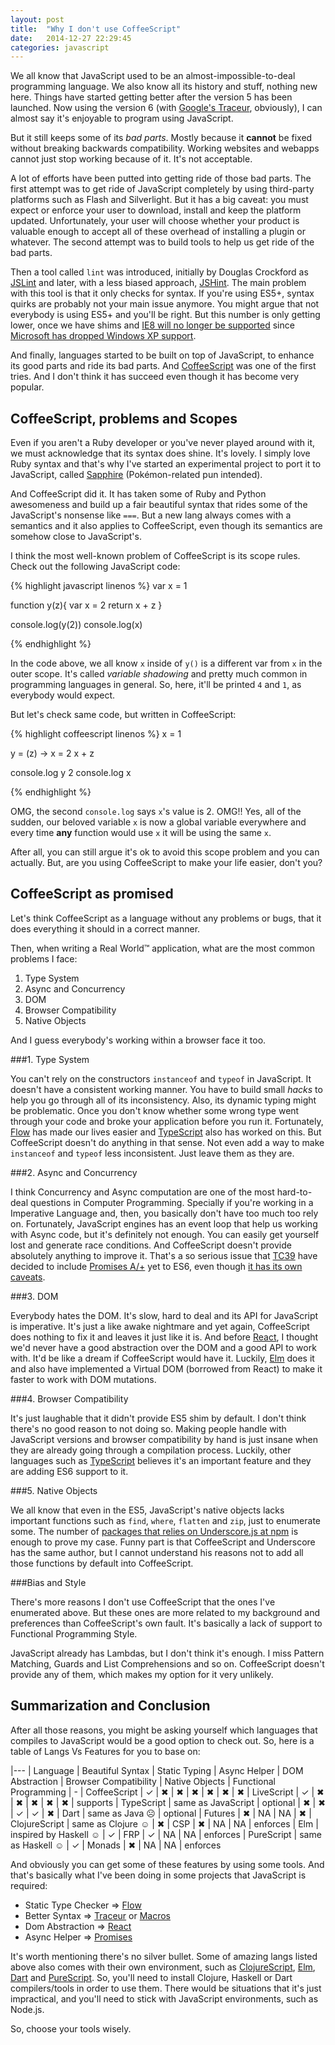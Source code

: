 ```yaml
---
layout: post
title:  "Why I don't use CoffeeScript"
date:   2014-12-27 22:29:45
categories: javascript
---
```


We all know that JavaScript used to be an almost-impossible-to-deal programming language. We also know all its history and stuff, nothing new here. Things have started getting better after the version 5 has been launched. Now using the version 6 (with [Google's Traceur][traceur], obviously), I can almost say it's enjoyable to program using JavaScript.

But it still keeps some of its *bad parts*. Mostly because it **cannot** be fixed without breaking backwards compatibility. Working websites and webapps cannot just stop working because of it. It's not acceptable.

A lot of efforts have been putted into getting ride of those bad parts. The first attempt was to get ride of JavaScript completely by using third-party platforms such as Flash and Silverlight. But it has a big caveat: you must expect or enforce your user to download, install and keep the platform updated. Unfortunately, your user will choose whether your product is valuable enough to accept all of these overhead of installing a plugin or whatever. The second attempt was to build tools to help us get ride of the bad parts.

Then a tool called `lint` was introduced, initially by Douglas Crockford as [JSLint][jslint] and later, with a less biased approach, [JSHint][jshint]. The main problem with this tool is that it only checks for syntax. If you're using ES5+, syntax quirks are probably not your main issue anymore. You might argue that not everybody is using ES5+ and you'll be right. But this number is only getting lower, once we have shims and [IE8 will no longer be supported][nomoreie8] since [Microsoft has dropped Windows XP support][nomorexp].

And finally, languages started to be built on top of JavaScript, to enhance its good parts and ride its bad parts. And [CoffeeScript][cs] was one of the first tries. And I don't think it has succeed even though it has become very popular.

CoffeeScript, problems and Scopes
---

Even if you aren't a Ruby developer or you've never played around with it, we must acknowledge that its syntax does shine. It's lovely. I simply love Ruby syntax and that's why I've started an experimental project to port it to JavaScript, called [Sapphire][sapphire] (Pokémon-related pun intended).

And CoffeeScript did it. It has taken some of Ruby and Python awesomeness and build up a fair beautiful syntax that rides some of the JavaScript's nonsense like `===`. But a new lang always comes with a semantics and it also applies to CoffeeScript, even though its semantics are somehow close to JavaScript's.

I think the most well-known problem of CoffeeScript is its scope rules. Check out the following JavaScript code:

{% highlight javascript linenos %}
var x = 1

function y(z){
	var x = 2
	return x + z
}

console.log(y(2))
console.log(x)

{% endhighlight %}

In the code above, we all know `x` inside of `y()` is a different var from `x` in the outer scope. It's called *variable shadowing* and pretty much common in programming languages in general. So, here, it'll be printed `4` and `1`, as everybody would expect.

But let's check same code, but written in CoffeeScript:

{% highlight coffeescript linenos %}
x = 1

y = (z) ->
	x = 2
	x + z

console.log y 2
console.log x

{% endhighlight %}

OMG, the second `console.log` says `x`'s value is 2. OMG!! Yes, all of the sudden, our beloved variable `x` is now a global variable everywhere and every time **any** function would use `x` it will be using the same `x`.

After all, you can still argue it's ok to avoid this scope problem and you can actually. But, are you using CoffeeScript to make your life easier, don't you?

CoffeeScript as promised
---

Let's think CoffeeScript as a language without any problems or bugs, that it does everything it should in a correct  manner.

Then, when writing a Real World™ application, what are the most common problems I face:

1. Type System
2. Async and Concurrency
3. DOM
4. Browser Compatibility
5. Native Objects

And I guess everybody's working within a browser face it too.

###1. Type System

You can't rely on the constructors `instanceof` and `typeof` in JavaScript. It doesn't have a consistent working manner. You have to build small *hacks* to help you go through all of its inconsistency. Also, its dynamic typing might be problematic. Once you don't know whether some wrong type went through your code and broke your application before you run it. Fortunately, [Flow][flow] has made our lives easier and [TypeScript][ts] also has worked on this. But CoffeeScript doesn't do anything in that sense. Not even add a way to make `instanceof` and `typeof` less inconsistent. Just leave them as they are.

###2. Async and Concurrency

I think Concurrency and Async computation are one of the most hard-to-deal questions in Computer Programming. Specially if you're working in a Imperative Language and, then, you basically don't have too much too rely on. Fortunately, JavaScript engines has an event loop that help us working with Async code, but it's definitely not enough. You can easily get yourself lost and generate race conditions. And CoffeeScript doesn't provide absolutely anything to improve it. That's a so serious issue that [TC39][tc39] have decided to include [Promises A/+][promises] yet to ES6, even though [it has its own caveats][promises-problems].

###3. DOM

Everybody hates the DOM. It's slow, hard to deal and its API for JavaScript is imperative. It's just a like awake nightmare and yet again, CoffeeScript does nothing to fix it and leaves it just like it is. And before [React][react], I thought we'd never have a good abstraction over the DOM and a good API to work with. It'd be like a dream if CoffeeScript would have it. Luckily, [Elm][elm] does it and also have implemented a Virtual DOM (borrowed from React) to make it faster to work with DOM mutations.

###4. Browser Compatibility

It's just laughable that it didn't provide ES5 shim by default. I don't think there's no good reason to not doing so. Making people handle with JavaScript versions and browser compatibility by hand is just insane when they are already going through a compilation process. Luckily, other languages such as [TypeScript][ts] believes it's an important feature and they are adding ES6 support to it.

###5. Native Objects

We all know that even in the ES5, JavaScript's native objects lacks important functions such as `find`, `where`, `flatten` and `zip`, just to enumerate some. The number of [packages that relies on Underscore.js at npm][_.dependants] is enough to prove my case. Funny part is that CoffeeScript and Underscore has the same author, but I cannot understand his reasons not to add all those functions by default into CoffeeScript.


###Bias and Style

There's more reasons I don't use CoffeeScript that the ones I've enumerated above. But these ones are more related to my background and preferences than CoffeeScript's own fault. It's basically a lack of support to Functional Programming Style.

JavaScript already has Lambdas, but I don't think it's enough. I miss Pattern Matching, Guards and List Comprehensions and so on. CoffeeScript doesn't provide any of them, which makes my option for it very unlikely.


Summarization and Conclusion
---

After all those reasons, you might be asking yourself which languages that compiles to JavaScript would be a good option to check out. So, here is a table of Langs Vs Features for you to base on:

|---
| Language | Beautiful Syntax | Static Typing | Async Helper | DOM Abstraction | Browser Compatibility | Native Objects | Functional Programming
| -
| CoffeeScript 	| ✓     									| ✖ | ✖ | ✖ | ✖ | ✖ | ✖
| LiveScript 		| ✓     									| ✖ | ✖ | ✖ | ✖ | ✖ | supports
| TypeScript 		| same as JavaScript  		| optional | ✖ | ✖ | ✓ | ✓ | ✖
| Dart 					| same as Java ☹      		| optional | Futures | ✖ | NA | NA | ✖
| ClojureScript | same as Clojure ☺   		| ✖ | CSP | ✖ | NA | NA | enforces
| Elm 					| inspired by Haskell ☺   | ✓ | FRP | ✓ | NA | NA | enforces
| PureScript 		| same as Haskell ☺   		| ✓ | Monads | ✖ | NA | NA | enforces



And obviously you can get some of these features by using some tools. And that's basically what I've been doing in some projects that JavaScript is required:

 - Static Type Checker => [Flow][flow]
 - Better Syntax => [Traceur][traceur] or [Macros][sweet]
 - Dom Abstraction => [React][react]
 - Async Helper => [Promises][bluebird]

It's worth mentioning there's no silver bullet. Some of amazing langs listed above also comes with their own environment, such as [ClojureScript][cljs], [Elm][elm], [Dart][dart] and [PureScript][ps]. So, you'll need to install Clojure, Haskell or Dart compilers/tools in order to use them. There would be situations that it's just impractical, and you'll need to stick with JavaScript environments, such as Node.js.

So, choose your tools wisely.


[traceur]: https://github.com/google/traceur-compiler
[_.dependants]: https://www.npmjs.com/browse/depended/underscore
[jslint]: http://jslint.com/
[jshint]: http://jshint.com/
[sapphire]: https://github.com/jugoncalves/sapphire
[nomorexp]: http://windows.microsoft.com/en-us/windows/end-support-help
[nomoreie8]: http://www.techtimes.com/articles/12722/20140811/17-months-until-ie8-support-ends.htm
[flow]: http://flowtype.org/
[ts]: http://www.typescriptlang.org/
[cs]: http://coffeescript.org/
[elm]: http://elm-lang.org/
[react]: http://facebook.github.io/react/
[cljs]: http://clojure.org/clojurescript
[clj]: http://clojure.org/
[tc39]: http://www.ecma-international.org/memento/TC39.htm
[bluebird]: https://github.com/petkaantonov/bluebird/
[promises-problems]: http://robotlolita.me/2013/06/28/promises-considered-harmful.html
[promises]: https://promisesaplus.com/
[dart]: https://www.dartlang.org/
[ps]: http://www.purescript.org/
[sweet]: http://sweetjs.org/
